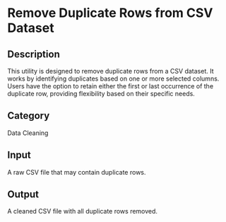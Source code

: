 # Remove Duplicate Rows from CSV Dataset

## Description
This utility is designed to remove duplicate rows from a CSV dataset. It works by identifying duplicates based on one or more selected columns. Users have the option to retain either the first or last occurrence of the duplicate row, providing flexibility based on their specific needs.

## Category
Data Cleaning

## Input
A raw CSV file that may contain duplicate rows.

## Output
A cleaned CSV file with all duplicate rows removed.
